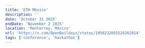 ```yaml
---
title: 'ETH México'
description: ''
date: 'October 31 2025'
endDate: 'November 2 2025'
location: 'Monterrey, México'
url: 'https://x.com/OpenBuildxyz/status/1950232055524262014'
tags: ['conference', 'hackathon']
---
```


